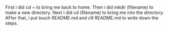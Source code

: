 First i did cd ~ to bring me back to home. 
Then i did mkdir (filename) to make a new directory.
Next i did cd (filename) to bring me into the directory. 
AFter that, i put touch README.md and c9 README.md to write down the steps. 